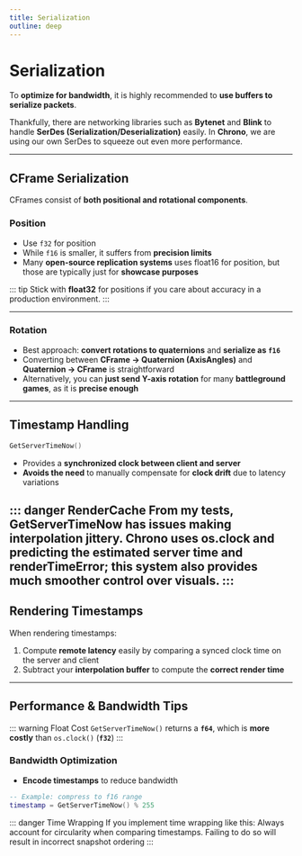 ```yaml
---
title: Serialization
outline: deep
---
```


# Serialization

To **optimize for bandwidth**, it is highly recommended to **use buffers to serialize packets**.  

Thankfully, there are networking libraries such as **Bytenet** and **Blink** to handle **SerDes (Serialization/Deserialization)** easily. In **Chrono**, we are using our own SerDes to squeeze out even more performance.

---

## CFrame Serialization

CFrames consist of **both positional and rotational components**.  

### Position

- Use ``f32`` for position  
- While `f16` is smaller, it suffers from **precision limits**  
- Many **open-source replication systems** uses float16 for position, but those are typically just for **showcase purposes**

::: tip
Stick with **float32** for positions if you care about accuracy in a production environment.
:::

---

### Rotation

- Best approach: **convert rotations to quaternions** and **serialize as ``f16``**  
- Converting between **CFrame → Quaternion (AxisAngles)** and **Quaternion → CFrame** is straightforward  
- Alternatively, you can **just send Y-axis rotation** for many **battleground games**, as it is **precise enough**

---

## Timestamp Handling

```lua
GetServerTimeNow()
```

- Provides a **synchronized clock between client and server**  
- **Avoids the need** to manually compensate for **clock drift** due to latency variations

::: danger RenderCache
From my tests, GetServerTimeNow has issues making interpolation jittery. Chrono uses os.clock and predicting the estimated server time and renderTimeError; this system also provides much smoother control over visuals.
:::
---

## Rendering Timestamps

When rendering timestamps:

1. Compute **remote latency** easily by comparing a synced clock time on the server and client  
2. Subtract your **interpolation buffer** to compute the **correct render time**

---

## Performance & Bandwidth Tips

::: warning Float Cost
`GetServerTimeNow()` returns a **`f64`**, which is **more costly** than `os.clock()` (**`f32`**)
:::

### Bandwidth Optimization

- **Encode timestamps** to reduce bandwidth  

```lua
-- Example: compress to f16 range
timestamp = GetServerTimeNow() % 255
```

::: danger Time Wrapping
If you implement time wrapping like this:
Always account for circularity when comparing timestamps. Failing to do so will result in incorrect snapshot ordering
:::
